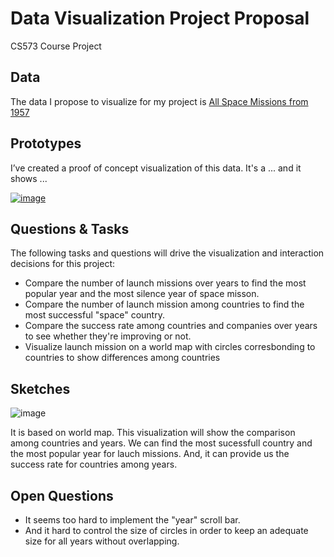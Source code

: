 # Data Visualization Project Proposal
CS573 Course Project

## Data

The data I propose to visualize for my project is [All Space Missions from 1957](https://gist.github.com/lintonylin/4f9ba13dc37b7510ea392d95c494f891#file-readme-md)

## Prototypes

I’ve created a proof of concept visualization of this data. It's a ... and it shows ...

[![image](https://user-images.githubusercontent.com/54681253/94498924-5cafa000-01c9-11eb-9951-1b97cdb47166.png)](https://vizhub.com/lintonylin/79293d981a6d43389edf8b4186f5b6dd?mode=full)

## Questions & Tasks

The following tasks and questions will drive the visualization and interaction decisions for this project:

 * Compare the number of launch missions over years to find the most popular year and the most silence year of space misson.
 * Compare the number of launch mission among countries to find the most successful "space" country.
 * Compare the success rate among countries and companies over years to see whether they're improving or not.
 * Visualize launch mission on a world map with circles corresbonding to countries to show differences among countries

## Sketches

![image](https://user-images.githubusercontent.com/54681253/94499653-3e4aa400-01cb-11eb-9f37-8ad4f32db997.png)

It is based on world map. This visualization will show the comparison among countries and years. We can find the most sucessfull country and the most popular year for lauch missions. And, it can provide us the success rate for countries among years.

## Open Questions

 * It seems too hard to implement the "year" scroll bar. 
 * And it hard to control the size of circles in order to keep an adequate size for all years without overlapping.
